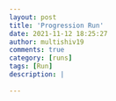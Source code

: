 ```yaml
---
layout: post
title: 'Progression Run'
date: 2021-11-12 18:25:27
author: multishiv19
comments: true
category: [runs]
tags: [Run]
description: |
    
---
```





<div width='100%' class='strava-embed-placeholder' data-embed-type='activity' data-embed-id='6246027802'></div>
<script src='https://strava-embeds.com/embed.js'></script>
